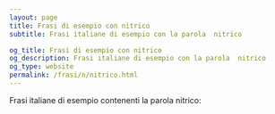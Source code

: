 ```yaml
---
layout: page
title: Frasi di esempio con nitrico 
subtitle: Frasi italiane di esempio con la parola  nitrico

og_title: Frasi di esempio con nitrico 
og_description: Frasi italiane di esempio con la parola  nitrico
og_type: website
permalink: /frasi/n/nitrico.html
---
```


Frasi italiane di esempio contenenti la parola nitrico:


